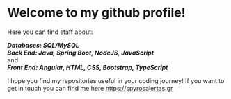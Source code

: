 # Welcome to my github profile!

Here you can find staff about:
  
***Databases: SQL/MySQL***  
***Back End: Java, Spring Boot, NodeJS, JavaScript***  
and  
***Front End: Angular, HTML, CSS, Bootstrap, TypeScript***
  
I hope you find my repositories useful in your coding journey! If you want to get in touch you can find me here https://spyrosalertas.gr
